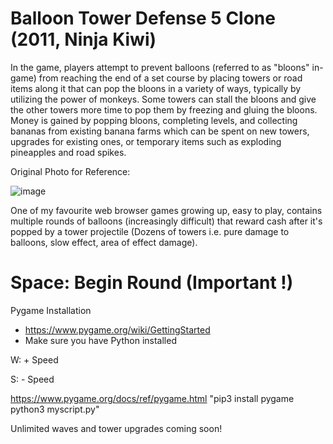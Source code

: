 # Balloon Tower Defense 5 Clone (2011, Ninja Kiwi)

In the game, players attempt to prevent balloons (referred to as "bloons" in-game) from reaching the end of a set course by placing towers or road items along it that can pop the bloons in a variety of ways, typically by utilizing the power of monkeys. Some towers can stall the bloons and give the other towers more time to pop them by freezing and gluing the bloons. Money is gained by popping bloons, completing levels, and collecting bananas from existing banana farms which can be spent on new towers, upgrades for existing ones, or temporary items such as exploding pineapples and road spikes.
  
Original Photo for Reference:

![image](https://user-images.githubusercontent.com/75475136/116334192-a8d7b880-a789-11eb-9c27-0c524b4d463d.png)

One of my favourite web browser games growing up, easy to play, contains multiple rounds of balloons (increasingly difficult) that reward cash after it's popped by a tower projectile (Dozens of towers i.e. pure damage to balloons, slow effect, area of effect damage).
  
# Space: Begin Round (Important !)
  
Pygame Installation
- https://www.pygame.org/wiki/GettingStarted
- Make sure you have Python installed
    
W: + Speed

S: - Speed

https://www.pygame.org/docs/ref/pygame.html
"pip3 install pygame
python3 myscript.py"
 
Unlimited waves and tower upgrades coming soon!
